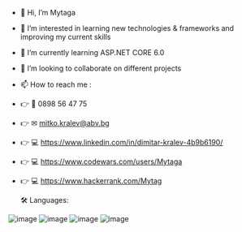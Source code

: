 - 👋 Hi, I’m Mytaga
- 👀 I’m interested in learning new technologies & frameworks and improving my current skills
- 🌱 I’m currently learning ASP.NET CORE 6.0
- 💞️ I’m looking to collaborate on different projects
- 📫 How to reach me : 
- 👉 📱 0898 56 47 75 
- 👉 ✉ mitko.kralev@abv.bg 
- 👉 💻 https://www.linkedin.com/in/dimitar-kralev-4b9b6190/ 
- 👉 💻 https://www.codewars.com/users/Mytaga 
- 👉 💻 https://www.hackerrank.com/Mytag

  🛠️ Languages:
  
![image](https://user-images.githubusercontent.com/86414839/212763943-4660fcb5-5f0c-4477-b356-4f0e541f4743.png) 
![image](https://user-images.githubusercontent.com/86414839/212764335-97fb7a19-43d4-425c-82f3-000acdd42298.png)
![image](https://user-images.githubusercontent.com/86414839/212764398-2fbc1e57-ab7f-4e21-8e45-90312becbf20.png)
![image](https://user-images.githubusercontent.com/86414839/212764481-37a15384-b03e-4d55-87a0-fa07617976be.png)

  
<!---
Mytaga/Mytaga is a ✨ special ✨ repository because its `README.md` (this file) appears on your GitHub profile.
You can click the Preview link to take a look at your changes.
--->
